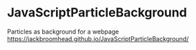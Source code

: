 # JavaScriptParticleBackground
Particles as background for a webpage
https://jackbroomhead.github.io/JavaScriptParticleBackground/
